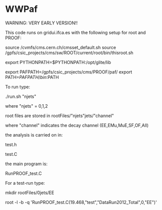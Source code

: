# WWPaf

WARNING: VERY EARLY VERSION!!

This code runs on gridui.ifca.es
with the following setup for root and PROOF:

source /cvmfs/cms.cern.ch/cmsset_default.sh
source /gpfs/csic_projects/cms/sw/ROOT/current/root/bin/thisroot.sh

export PYTHONPATH=$PYTHONPATH:/opt/glite/lib

export PAFPATH=/gpfs/csic_projects/cms/PROOF/paf/
export PATH=$PAFPATH/bin:$PATH


To run type: 

./run.sh "njets"

where "njets" = 0,1,2

root files are stored in rootFiles/"njets"jets/"channel"

where "channel" indicates the decay channel (EE,EMu,MuE,SF,OF,All)

the analysis is carried on in:

test.h

test.C

the main program is:

RunPROOF_test.C

For a test-run type:

mkdir rootFiles/0jets/EE

root -l -b -q 'RunPROOF_test.C(19.468,"test","DataRun2012_Total",0,"EE")'
